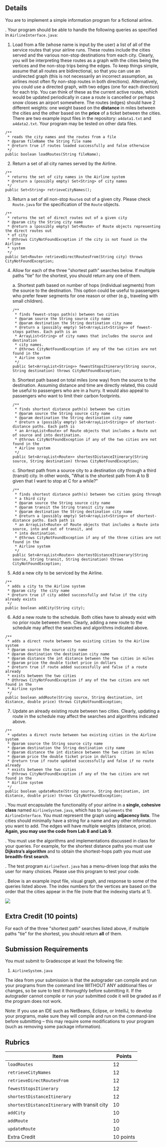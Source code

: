 
## Details

You are to implement a simple information program for a fictional airline.

.	Your program should be able to handle the following queries as specified in `AirlineInterface.java`:

1. Load from a file (whose name is input by the user) a list of all of the service routes that your airline runs. These routes include the cities served and the various non-stop destinations from each city. Clearly, you will be interpreting these routes as a graph with the cities being the vertices and the non-stop trips being the edges. To keep things simple, assume that all routes are bidirectional, so that you can use an undirected graph (this is not necessarily an incorrect assumption, as airlines most often fly non-stop routes in both directions). Alternatively, you could use a directed graph, with two edges (one for each direction) for each trip. You can think of these as the current active routes, which would be updated periodically in case a route is cancelled or perhaps snow closes an airport somewhere. The routes (edges) should have 2 different weights: one weight based on the **distance** in miles between the cities and the other based on the **price** of a ticket between the cities. There are two example input files in the repository: `a4data1.txt` and `a4data2.txt`. Your program may be tested on other data files.

  ```
  /**
   * reads the city names and the routes from a file
   * @param fileName the String file name
   * @return true if routes loaded successfully and false otherwise
   */
  public boolean loadRoutes(String fileName);
  ```

2. Return a set of all city names served by the Airline.
```
/**
 * returns the set of city names in the Airline system
 * @return a (possibly empty) Set<String> of city names
 */
public Set<String> retrieveCityNames();
```

3. Return a set of all non-stop `Route`s out of a given city. Please check `Route.java` for the specification of the `Route` objects.

  ```
  /**
   * returns the set of direct routes out of a given city
   * @param city the String city name
   * @return a (possibly empty) Set<Route> of Route objects representing the direct routes out
   * of city
   * @throws CityNotFoundException if the city is not found in the Airline
   * system
   */
  public Set<Route> retrieveDirectRoutesFrom(String city) throws CityNotFoundException;
  ```

4.	Allow for each of the three "shortest path" searches below. If multiple paths "tie" for the shortest, you should return any one of them.

    a.	Shortest path based on number of hops (individual segments) from the source to the destination. This option could be useful to passengers who prefer fewer segments for one reason or other (e.g., traveling with small children).

    ```
    /**
     * finds fewest-stops path(s) between two cities
     * @param source the String source city name
     * @param destination the String destination city name
     * @return a (possibly empty) Set<ArrayList<String>> of fewest-stops pathes. Each path is an
     * ArrayList<String> of city names that includes the source and destination
     * city names.
     * @throws CityNotFoundException if any of the two cities are not found in the
     * Airline system
     */
    public Set<ArrayList<String>> fewestStopsItinerary(String source, String destination) throws CityNotFoundException;
    ```

    b.	Shortest path based on total miles (one way) from the source to the destination. Assuming distance and time are directly related, this could be useful to passengers who are in a hurry. It would also appeal to passengers who want to limit their carbon footprints.

    ```
    /**
     * finds shortest distance path(s) between two cities
     * @param source the String source city name
     * @param destination the String destination city name
     * @return a (possibly empty) Set<ArrayList<String>> of shortest-distance paths. Each path is
     * an ArrayList<Route> of Route objects that includes a Route out of source and into destination.
     * @throws CityNotFoundException if any of the two cities are not found in the
     * Airline system
     */
    public Set<ArrayList<Route>> shortestDistanceItinerary(String source, String destination) throws CityNotFoundException;
    ```

    c. Shortest path from a source city to a destination city through a third (transit) city. In other words, "What is the shortest path from A to B given that I
    want to stop at C for a while?"
    ```
    /**
     * finds shortest distance path(s) between two cities going through
     * a third city
     * @param source the String source city name
     * @param transit the String transit city name
     * @param destination the String destination city name
     * @return a (possibly empty) Set<ArrayList<String>> of shortest-distance paths. Each path is
     * an ArrayList<Route> of Route objects that includes a Route into source, into and out of transit, and
     * into destination.
     * @throws CityNotFoundException if any of the three cities are not found in the
     * Airline system
     */
    public Set<ArrayList<Route>> shortestDistanceItinerary(String source, String transit, String destination) throws CityNotFoundException;
    ```

5. Add a new city to be serviced by the Airline.
  ```
  /**
   * adds a city to the Airline system
   * @param city  the city name
   * @return true if city added successfully and false if the city already exists
   */
  public boolean addCity(String city);
  ```

6.	Add a new route to the schedule. Both cities have to already exist with no prior route between them. Clearly, adding a new route to the schedule may affect the searches and algorithms indicated above.
```
/**
 * adds a direct route between two existing cities to the Airline system
 * @param source the source city name
 * @param destination the destination city name
 * @param distance the int distance between the two cities in miles
 * @param price the double ticket price in dollars
 * @return true if route added successfully and false if a route already
 * exists between the two cities
 * @throws CityNotFoundException if any of the two cities are not found in the
 * Airline system
 */
public boolean addRoute(String source, String destination, int distance, double price) throws CityNotFoundException;
```

7.	Update an already existing route between two cities. Clearly, updating a route in the schedule may affect the searches and algorithms indicated above.
```
/**
 * updates a direct route between two existing cities in the Airline system
 * @param source the String source city name
 * @param destination the String destination city name
 * @param distance the int distance between the two cities in miles
 * @param price the double ticket price in dollars
 * @return true if route updated successfully and false if no route already
 * exists between the two cities
 * @throws CityNotFoundException if any of the two cities are not found in the
 * Airline system
 */
public boolean updateRoute(String source, String destination, int distance, double price) throws CityNotFoundException;
```

.	You must encapsulate the functionality of your airline in a **single, cohesive class** named `AirlineSystem.java`, which has to `implements` the `AirlineInterface`. You must represent the graph using **adjacency lists**. The cities should minimally have a string for a name and any other information you want to add. The edges will have multiple weights (distance, price). **Again, you may use the code from Lab 8 and Lab 9**.

.	You must use the algorithms and implementations discussed in class for your queries. For example,  for the shortest distance paths you must use **Dijkstra’s algorithm** and to obtain the shortest-hops path you must use **breadth-first search**.

. The test program `AirlineTest.java` has a menu-driven loop that asks the user for many choices. Please use this program to test your code.

.	Below is an example input file, visual graph, and response to some of the queries listed above. The index numbers for the vertices are based on the order that the cities appear in the file (note that the indexing starts at 1).

![](docs/a4.png)

## Extra Credit (10 points)

For each of the three "shortest path" searches listed above, if multiple paths "tie" for the shortest, you should return **all** of them.

## Submission Requirements

You must submit to Gradescope at least the following file:
1.	`AirlineSystem.java`

The idea from your submission is that the autograder can compile and run your programs from the command line WITHOUT ANY additional files or changes, so be sure to test it thoroughly before submitting it. If the autograder cannot compile or run your submitted code it will be graded as if the program does not work.

Note: If you use an IDE such as NetBeans, Eclipse, or IntelliJ, to develop your programs, make sure they will compile and run on the command-line before submitting – this may require some modifications to your program (such as removing some package information).

## Rubrics

Item|Points
----|------|
`loadRoutes`|	12
`retrieveCityNames`|	12
`retrieveDirectRoutesFrom`|	12
`fewestStopsItinerary`|	12
`shortestDistanceItinerary`|	12
`shortestDistanceItinerary` with transit city|	10
`addCity`|	10
`addRoute`|	10
`updateRoute`|	10
Extra Credit|	10 points

